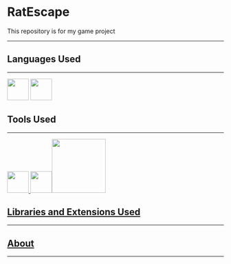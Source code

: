 # RatEscape
<p>This repository is for my game project</p>

----

## Languages Used
----
<a href="https://www.python.org/"><img src="https://user-images.githubusercontent.com/82535503/195402881-4d2a201a-674a-47a8-a7be-a5caf4baedc4.png" width=50></a>
<a href="https://www.google.com/search?q=json&source=lmns&bih=789&biw=1440&rlz=1C1GCEA_enGB1026GB1026&hl=en-US&sa=X&ved=2ahUKEwi7gLvWsff6AhVngs4BHfa1BZEQ_AUoAHoECAEQAA"><img src="https://upload.wikimedia.org/wikipedia/commons/thumb/c/c9/JSON_vector_logo.svg/1200px-JSON_vector_logo.svg.png" width=50></a>


## Tools Used
----
<a href="https://code.visualstudio.com/"><img src="https://user-images.githubusercontent.com/82535503/195403105-7cbdb692-c687-42a4-9baf-b816be9d978f.png" width=50> <a href="https://icons8.com/app/windows"><img src="https://downloadly.net/wp-content/uploads/2020/03/Pichon-Icons8.png" width=50><a href="https://icons8.com/app/windows"><img src="https://imgur.com/nmLKPza.png" width=125>

## Libraries and Extensions Used
----



## About
----

